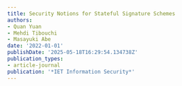 ```yaml
---
title: Security Notions for Stateful Signature Schemes
authors:
- Quan Yuan
- Mehdi Tibouchi
- Masayuki Abe
date: '2022-01-01'
publishDate: '2025-05-18T16:29:54.134738Z'
publication_types:
- article-journal
publication: '*IET Information Security*'
---
```

